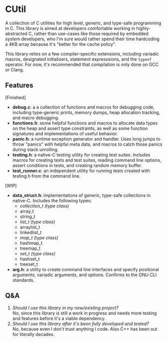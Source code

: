 # CUtil

A collection of C utilities for high level, generic, and type-safe programming in C. This library is aimed at developers comfortable working in highly-abstracted C, rather than use-cases like those required by embedded system developers, who I'm sure would rather spend their time hardcoding a 4KB array because it's "better for the cache policy".

This library relies on a few compiler-specific extensions, including variadic macros, designated initializers, statement expresssions, and the `typeof` operator. For now, it's recommended that compilation is only done on GCC or Clang.

## Features

[Finished]
- **debug.c**: a a collection of functions and macros for debugging code, including type-generic prints, memory dumps, heap allocation tracking, and macro debugging.
- **functions.h**: some helpful functions and macros to allocate data types on the heap and assert type constraints, as well as some function signatures and implementations of useful behavior.
- **panic.h**: a runtime exception generator and handler. Uses long jumps to throw "panics" with helpful meta data, and macros to catch those panics during stack unrolling.
- **testing.h**: a native-C testing utility for creating test suites. Includes macros for creating tests and test suites, reading command line options, assert conditions in tests, and creating random memory buffer.
- **test_runner.c**: an independent utility for running tests created with testing.h from the command line.

[WIP]
- **data_struct.h**: implementations of generic, type-safe collections in native-C. Includes the following types:
    - *collection_t (type class)*  
    - array_t  
    - string_t  
    - *list_t (type class)*  
    - arraylist_t  
    - linkedlist_t  
    - *map_t (type class)*  
    - hashmap_t  
    - treemap_t  
    - *set_t (type class)*  
    - hashset_t  
    - treeset_t  
- **arg.h**: a utility to create command line interfaces and specify positional arguments, variadic arguments, and options. Confirms to the GNU CLI standards.

## Q&A

1. *Should I use this library in my new/existing project?*  
    No, since this library is still a work in progress and needs more testing and features before it's a viable dependency.
2. *Should I use this library after it's been fully developed and tested?*  
    No, because even I don't trust anything I code. Also C++ has been out for literally decades.
